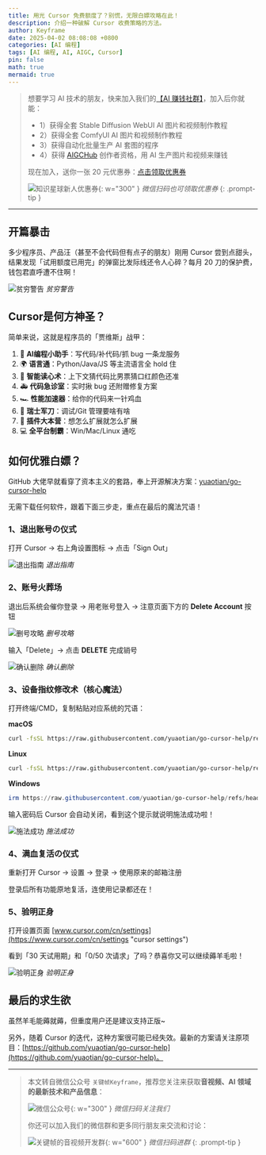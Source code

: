 ```yaml
---
title: 用光 Cursor 免费额度了？别慌，无限白嫖攻略在此！
description: 介绍一种破解 Cursor 收费策略的方法。
author: Keyframe
date: 2025-04-02 08:08:08 +0800
categories: [AI 编程]
tags: [AI 编程, AI, AIGC, Cursor]
pin: false
math: true
mermaid: true
---
```



>想要学习 AI 技术的朋友，快来加入我们的<a href="https://t.zsxq.com/nd3Wj" target="_blank" rel="noopener noreferrer">【AI 赚钱社群】</a>，加入后你就能：
>
>- 1）获得全套 Stable Diffusion WebUI AI 图片和视频制作教程
>- 2）获得全套 ComfyUI AI 图片和视频制作教程
>- 3）获得自动化批量生产 AI 套图的程序
>- 4）获得 <a href="https://aigchub.ai" target="_blank" rel="noopener noreferrer">AIGCHub</a> 创作者资格，用 AI 生产图片和视频来赚钱
>
>现在加入，送你一张 20 元优惠券：<a href="https://t.zsxq.com/nd3Wj" target="_blank" rel="noopener noreferrer">点击领取优惠券</a>
>
>![知识星球新人优惠券](assets/img/aigc-zsxq-coupon.png){: w="300" }
>_微信扫码也可领取优惠券_
{: .prompt-tip }

---






## 开篇暴击

多少程序员、产品汪（甚至不会代码但有点子的朋友）刚用 Cursor 尝到点甜头，结果发现「试用额度已用完」的弹窗比发际线还令人心碎？每月 20 刀的保护费，钱包君直呼遭不住啊！

![贫穷警告](assets/resource/aigc-programming/fc-1.png)
_贫穷警告_

## Cursor是何方神圣？

简单来说，这就是程序员的「贾维斯」战甲：

1. 🤖 **AI编程小助手**：写代码/补代码/抓 bug 一条龙服务
2. 🌍 **语言通**：Python/Java/JS 等主流语言全 hold 住
3. 🔮 **智能读心术**：上下文猜代码比男票猜口红颜色还准
4. 🚑 **代码急诊室**：实时揪 bug 还附赠修复方案
5. 🏎️ **性能加速器**：给你的代码来一针鸡血
6. 🧰 **瑞士军刀**：调试/Git 管理要啥有啥
7. 🧩 **插件大本营**：想怎么扩展就怎么扩展
8. 💻 **全平台制霸**：Win/Mac/Linux 通吃

## 如何优雅白嫖？

GitHub 大佬早就看穿了资本主义的套路，奉上开源解决方案：[yuaotian/go-cursor-help](https://github.com/yuaotian/go-cursor-help "yuaotian/go-cursor-help")

无需下载任何软件，跟着下面三步走，重点在最后的魔法咒语！

### 1、退出账号の仪式

打开 Cursor → 右上角设置图标 → 点击「Sign Out」

![退出指南](assets/resource/aigc-programming/fc-2.png)
_退出指南_

### 2、账号火葬场

退出后系统会催你登录 → 用老账号登入 → 注意页面下方的 **Delete Account** 按钮

![删号攻略](assets/resource/aigc-programming/fc-3.png)
_删号攻略_

输入「Delete」→ 点击 **DELETE** 完成销号

![确认删除](assets/resource/aigc-programming/fc-4.png)
_确认删除_

### 3、设备指纹修改术（核心魔法）

打开终端/CMD，复制粘贴对应系统的咒语：

**macOS**

```bash
curl -fsSL https://raw.githubusercontent.com/yuaotian/go-cursor-help/refs/heads/master/scripts/run/cursor_mac_id_modifier.sh | sudo bash
```

**Linux**

```bash
curl -fsSL https://raw.githubusercontent.com/yuaotian/go-cursor-help/refs/heads/master/scripts/run/cursor_linux_id_modifier.sh | sudo bash
```

**Windows**

```powershell
irm https://raw.githubusercontent.com/yuaotian/go-cursor-help/refs/heads/master/scripts/run/cursor_win_id_modifier.ps1 | iex
```

输入密码后 Cursor 会自动关闭，看到这个提示就说明施法成功啦！

![施法成功](assets/resource/aigc-programming/fc-5.png)
_施法成功_

### 4、满血复活の仪式

重新打开 Cursor → 设置 → 登录 → 使用原来的邮箱注册

登录后所有功能原地复活，连使用记录都还在！

### 5、验明正身

打开设置页面 [www.cursor.com/cn/settings](https://www.cursor.com/cn/settings "cursor settings")  

看到「30 天试用期」和「0/50 次请求」了吗？恭喜你又可以继续薅羊毛啦！

![验明正身](assets/resource/aigc-programming/fc-6.png)
_验明正身_


## 最后的求生欲

虽然羊毛能薅就薅，但重度用户还是建议支持正版~  

另外，随着 Cursor 的迭代，这种方案很可能已经失效。最新的方案请关注原项目：[https://github.com/yuaotian/go-cursor-help](https://github.com/yuaotian/go-cursor-help)。


---

> 本文转自微信公众号 `关键帧Keyframe`，推荐您关注来获取**音视频、AI 领域的最新技术和产品信息**：
>
>![微信公众号](assets/img/keyframe-mp.jpg){: w="300" }
>_微信扫码关注我们_
>
>你还可以加入我们的微信群和更多同行朋友来交流和讨论：
>
>![关键帧的音视频开发群](assets/img/av-wechat-group.jpg){: w="600" }
>_微信扫码进群_
{: .prompt-tip }

